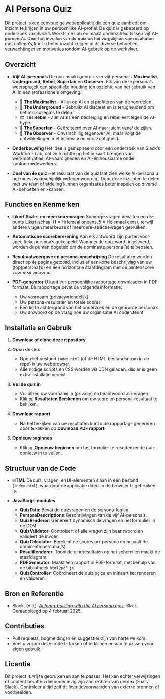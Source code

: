 # AI Persona Quiz

Dit project is een eenvoudige webapplicatie die een quiz aanbiedt om inzicht te krijgen in uw persoonlijke AI-profiel. De quiz is gebaseerd op onderzoek van Slack’s Workforce Lab en maakt onderscheid tussen vijf AI-persona’s. Door het invullen van de quiz en het vergelijken van resultaten met collega’s, kunt u beter inzicht krijgen in de diverse behoeften, verwachtingen en motivaties rondom AI-gebruik op de werkvloer.

## Overzicht

- **Vijf AI-persona’s**
  De quiz maakt gebruik van vijf persona’s: **Maximalist**, **Underground**, **Rebel**, **Superfan** en **Observer**. Elk van deze persona’s weerspiegelt een specifieke houding ten opzichte van het gebruik van AI in een professionele omgeving.

  - 🥰 **The Maximalist** - All-in op AI en al profiteren van de voordelen.
  - 🤫 **The Underground** - Gebruikt AI discreet en is terughoudend om het met collega's te delen.
  - 😎 **The Rebel** - Ziet AI als een bedreiging en rebelleert tegen de AI-hype.
  - 🤩 **The Superfan** - Geëxciteerd over AI maar juicht vanaf de zijlijn.
  - 🧐 **The Observer** - Onverschillig tegenover AI, maar volgt de ontwikkelingen met interesse en voorzichtigheid.

- **Onderbouwing**
  Het idee is geïnspireerd door een onderzoek van Slack’s Workforce Lab, dat zich richtte op het in kaart brengen van werkmotivaties, AI-vaardigheden en AI-enthousiasme onder kantoormedewerkers.

- **Doel van de quiz**
  Het resultaat van de quiz laat zien welke AI-persona u het meest waarschijnlijk vertegenwoordigt. Door deze inzichten te delen met uw team of afdeling kunnen organisaties beter inspelen op diverse AI-behoeften en -kansen.

## Functies en Kenmerken

- **Likert Scale- en meerkeuzevragen**
  Sommige vragen bevatten een 5-punts Likert-schaal (1 = Helemaal oneens, 5 = Helemaal eens), terwijl andere vragen meerkeuze of meerdere-selectievragen gebruiken.

- **Automatische scoreberekening**
  Aan elk antwoord zijn punten voor specifieke persona’s gekoppeld. Wanneer de quiz wordt ingeleverd, worden de punten opgeteld om de dominante persona(’s) te bepalen.

- **Resultaatweergave en persona-omschrijving**
  De resultaten worden direct op de pagina getoond, inclusief een korte beschrijving van uw (top)persona(’s) en een horizontale staafdiagram met de puntenscore voor elke persona.

- **PDF-generator**
  U kunt een persoonlijke rapportage downloaden in PDF-formaat. De rapportage bevat de volgende informatie:
  - Uw voornaam (privacyvriendelijk)
  - Uw persona-resultaten en totale scores
  - Een korte achtergrond van het onderzoek en de gebruikte persona’s
  - Uw antwoord op de vraag hoe uw organisatie AI ondersteunt

## Installatie en Gebruik

1. **Download of clone deze repository**

2. **Open de quiz**
   - Open het bestand `index.html` (of de HTML-bestandsnaam in de repo) in uw webbrowser.
   - Alle nodige scripts en CSS worden via CDN geladen, dus er is geen extra installatie vereist.

3. **Vul de quiz in**
   - Vul alleen uw voornaam in (privacy) en beantwoord alle vragen.
   - Klik op **Resultaten Berekenen** om uw score en persona-resultaat te bekijken.

4. **Download rapport**
   - Na het bekijken van uw resultaten kunt u de rapportage genereren door te klikken op **Download PDF rapport**.

5. **Opnieuw beginnen**
   - Klik op **Opnieuw beginnen** om het formulier te resetten en de quiz opnieuw in te vullen.

## Structuur van de Code

- **HTML**
  De quiz, vragen, en UI-elementen staan in één bestand (`index.html`), waardoor de applicatie direct in de browser te gebruiken is.

- **JavaScript-modules**
  - **QuizData**: Bevat de quizvragen en de persona-logica.
  - **PersonaDescriptions**: Beschrijvingen van de vijf AI-persona’s.
  - **QuizRenderer**: Genereert dynamisch de vragen en het formulier in de DOM.
  - **QuizValidator**: Controleert of alle vragen zijn beantwoord en valideert de invoer.
  - **QuizCalculator**: Berekent de scores per persona en bepaalt de dominante persona(’s).
  - **ResultRenderer**: Toont de eindresultaten op het scherm en maakt de staafdiagram.
  - **PDFGenerator**: Maakt een rapport in PDF-formaat, met behulp van de bibliotheek `html2pdf.js`.
  - **QuizController**: Coördineert de quizlogica en initieert het renderen en valideren.

## Bron en Referentie

- Slack. (n.d.). [*AI team-building with the AI persona quiz*](https://slack.com/blog/transformation/ai-team-building-with-the-ai-personas-quiz). Slack. Geraadpleegd op 4 februari 2025.

## Contributies

- Pull requests, bugmeldingen en suggesties zijn van harte welkom.
- Voel u vrij om deze code te forken of te klonen en aan te passen voor eigen gebruik.

## Licentie

Dit project is vrij te gebruiken en aan te passen. Het kan echter verwijzingen of content bevatten die onderhevig zijn aan rechten van derden (zoals Slack). Controleer altijd zelf de licentievoorwaarden van externe bronnen of voorbeelden.
